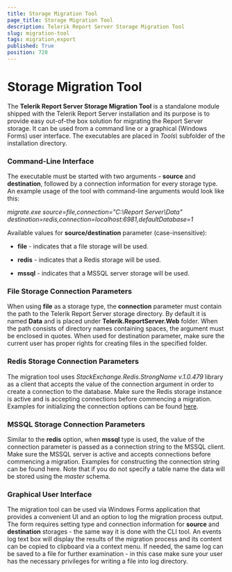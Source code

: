 ```yaml
---
title: Storage Migration Tool
page_title: Storage Migration Tool
description: Telerik Report Server Storage Migration Tool
slug: migration-tool
tags: migration,export
published: True
position: 720
---
```


# Storage Migration Tool

The **Telerik Report Server Storage Migration Tool** is a standalone module shipped with the Telerik Report Server installation and its purpose is to provide easy out-of-the box solution for migrating the Report Server storage. It can be used from a command line or a graphical (Windows Forms) user interface. The executables are placed in *Tools\\* subfolder of the installation directory.

### Command-Line Interface

The executable must be started with two arguments - **source** and **destination**, followed by a connection information for every storage type. An example usage of the tool with command-line arguments would look like this:

*migrate.exe source=file,connection="C:\Report Server\Data" destination=redis,connection=localhost:6981,defaultDatabase=1*

Available values for **source/destination** parameter (case-insensitive):

-	**file** - indicates that a file storage will be used.

-	**redis** - indicates that a Redis storage will be used.

-	**mssql** - indicates that a MSSQL server storage will be used.

### File Storage Connection Parameters

When using **file** as a storage type, the **connection** parameter must contain the path to the Telerik Report Server storage directory. By default it is named **Data** and is placed under **Telerik.ReportServer.Web** folder. When the path consists of directory names containing spaces, the argument must be enclosed in quotes. When used for destination parameter, make sure the current user has proper rights for creating files in the specified folder.

### Redis Storage Connection Parameters

The migration tool uses *StackExchange.Redis.StrongName v.1.0.479* library as a client that accepts the value of the connection argument in order to create a connection to the database. Make sure the Redis storage instance is active and is accepting connections before commencing a migration. Examples for initializing the connection options can be found [here](https://github.com/StackExchange/StackExchange.Redis/blob/c6d8aec280722d83ed78b11e7b70d6d43b16ec98/Docs/Configuration.md).

### MSSQL Storage Connection Parameters

Similar to the **redis** option, when **mssql** type is used, the value of the connection parameter is passed as a connection string to the MSSQL client. Make sure the MSSQL server is active and accepts connections before commencing a migration. Examples for constructing the connection string can be found here. Note that if you do not specify a table name the data will be stored using the *master* schema.

### Graphical User Interface

The migration tool can be used via Windows Forms application that provides a convenient UI and an option to log the migration process output. The form requires setting type and connection information for **source** and **destination** storages - the same way it is done with the CLI tool. An events log text box will display the results of the migration process and its content can be copied to clipboard via a context menu. If needed, the same log can be saved to a file for further examination - in this case make sure your user has the necessary privileges for writing a file into log directory.
